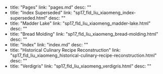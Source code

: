  - title: "Pages"
    link: "pages.md"
    desc: ""
  - title: "Index Superseded"
    link: "sp17_fld_liu_xiaomeng_index-superseded.html"
    desc: ""
  - title: "Madder Lake"
    link: "sp17_fld_liu_xiaomeng_madder-lake.html"
    desc: ""
  - title: "Bread Molding"
    link: "sp17_fld_liu_xiaomeng_bread-molding.html"
    desc: ""
  - title: "Index"
    link: "index.md"
    desc: ""
  - title: "Historical Culinary Recipe Reconstruction"
    link: "sp17_fld_liu_xiaomeng_historical-culinary-recipe-reconstruction.html"
    desc: ""
  - title: "Verdigris"
    link: "sp17_fld_liu_xiaomeng_verdigris.html"
    desc: ""
